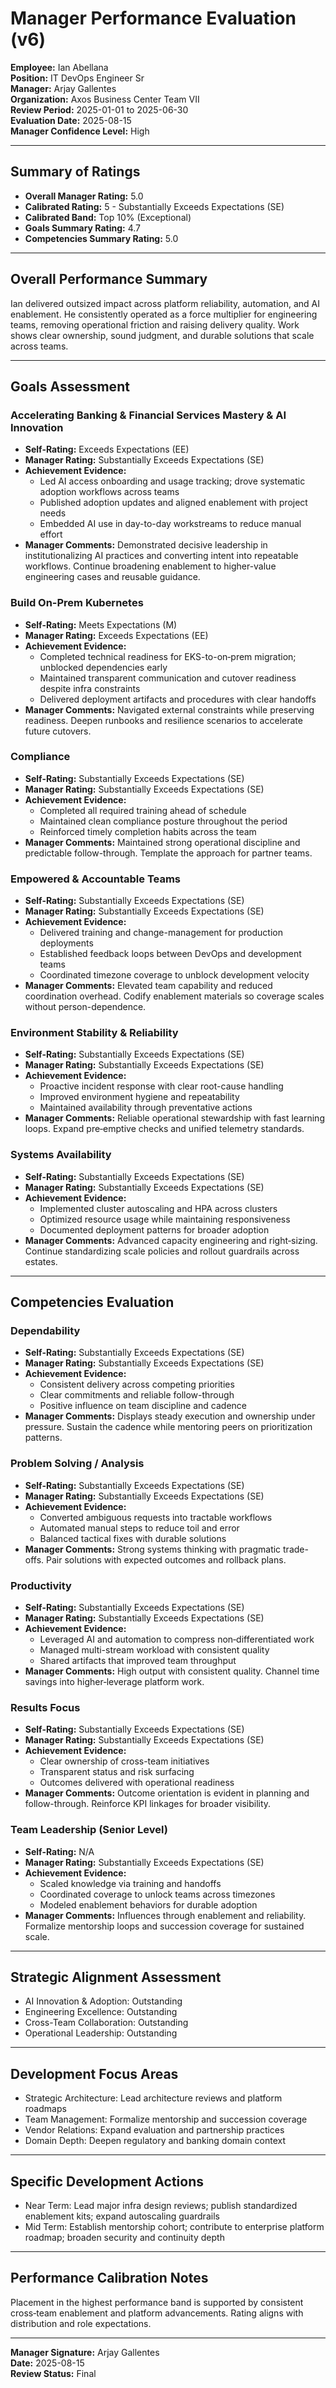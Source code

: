 # Manager Performance Evaluation (v6)

**Employee:** Ian Abellana  
**Position:** IT DevOps Engineer Sr  
**Manager:** Arjay Gallentes  
**Organization:** Axos Business Center Team VII  
**Review Period:** 2025-01-01 to 2025-06-30  
**Evaluation Date:** 2025-08-15  
**Manager Confidence Level:** High

---

## Summary of Ratings
- **Overall Manager Rating:** 5.0
- **Calibrated Rating:** 5 - Substantially Exceeds Expectations (SE)
- **Calibrated Band:** Top 10% (Exceptional)
- **Goals Summary Rating:** 4.7
- **Competencies Summary Rating:** 5.0

---

## Overall Performance Summary
Ian delivered outsized impact across platform reliability, automation, and AI enablement. He consistently operated as a force multiplier for engineering teams, removing operational friction and raising delivery quality. Work shows clear ownership, sound judgment, and durable solutions that scale across teams.

---

## Goals Assessment

### Accelerating Banking & Financial Services Mastery & AI Innovation
- **Self-Rating:** Exceeds Expectations (EE)
- **Manager Rating:** Substantially Exceeds Expectations (SE)
- **Achievement Evidence:**
  - Led AI access onboarding and usage tracking; drove systematic adoption workflows across teams
  - Published adoption updates and aligned enablement with project needs
  - Embedded AI use in day-to-day workstreams to reduce manual effort
- **Manager Comments:** Demonstrated decisive leadership in institutionalizing AI practices and converting intent into repeatable workflows. Continue broadening enablement to higher-value engineering cases and reusable guidance.

### Build On-Prem Kubernetes
- **Self-Rating:** Meets Expectations (M)
- **Manager Rating:** Exceeds Expectations (EE)
- **Achievement Evidence:**
  - Completed technical readiness for EKS-to-on‑prem migration; unblocked dependencies early
  - Maintained transparent communication and cutover readiness despite infra constraints
  - Delivered deployment artifacts and procedures with clear handoffs
- **Manager Comments:** Navigated external constraints while preserving readiness. Deepen runbooks and resilience scenarios to accelerate future cutovers.

### Compliance
- **Self-Rating:** Substantially Exceeds Expectations (SE)
- **Manager Rating:** Substantially Exceeds Expectations (SE)
- **Achievement Evidence:**
  - Completed all required training ahead of schedule
  - Maintained clean compliance posture throughout the period
  - Reinforced timely completion habits across the team
- **Manager Comments:** Maintained strong operational discipline and predictable follow-through. Template the approach for partner teams.

### Empowered & Accountable Teams
- **Self-Rating:** Substantially Exceeds Expectations (SE)
- **Manager Rating:** Substantially Exceeds Expectations (SE)
- **Achievement Evidence:**
  - Delivered training and change-management for production deployments
  - Established feedback loops between DevOps and development teams
  - Coordinated timezone coverage to unblock development velocity
- **Manager Comments:** Elevated team capability and reduced coordination overhead. Codify enablement materials so coverage scales without person-dependence.

### Environment Stability & Reliability
- **Self-Rating:** Substantially Exceeds Expectations (SE)
- **Manager Rating:** Substantially Exceeds Expectations (SE)
- **Achievement Evidence:**
  - Proactive incident response with clear root-cause handling
  - Improved environment hygiene and repeatability
  - Maintained availability through preventative actions
- **Manager Comments:** Reliable operational stewardship with fast learning loops. Expand pre‑emptive checks and unified telemetry standards.

### Systems Availability
- **Self-Rating:** Substantially Exceeds Expectations (SE)
- **Manager Rating:** Substantially Exceeds Expectations (SE)
- **Achievement Evidence:**
  - Implemented cluster autoscaling and HPA across clusters
  - Optimized resource usage while maintaining responsiveness
  - Documented deployment patterns for broader adoption
- **Manager Comments:** Advanced capacity engineering and right‑sizing. Continue standardizing scale policies and rollout guardrails across estates.

---

## Competencies Evaluation

### Dependability
- **Self-Rating:** Substantially Exceeds Expectations (SE)
- **Manager Rating:** Substantially Exceeds Expectations (SE)
- **Achievement Evidence:**
  - Consistent delivery across competing priorities
  - Clear commitments and reliable follow-through
  - Positive influence on team discipline and cadence
- **Manager Comments:** Displays steady execution and ownership under pressure. Sustain the cadence while mentoring peers on prioritization patterns.

### Problem Solving / Analysis
- **Self-Rating:** Substantially Exceeds Expectations (SE)
- **Manager Rating:** Substantially Exceeds Expectations (SE)
- **Achievement Evidence:**
  - Converted ambiguous requests into tractable workflows
  - Automated manual steps to reduce toil and error
  - Balanced tactical fixes with durable solutions
- **Manager Comments:** Strong systems thinking with pragmatic trade-offs. Pair solutions with expected outcomes and rollback plans.

### Productivity
- **Self-Rating:** Substantially Exceeds Expectations (SE)
- **Manager Rating:** Substantially Exceeds Expectations (SE)
- **Achievement Evidence:**
  - Leveraged AI and automation to compress non‑differentiated work
  - Managed multi-stream workload with consistent quality
  - Shared artifacts that improved team throughput
- **Manager Comments:** High output with consistent quality. Channel time savings into higher‑leverage platform work.

### Results Focus
- **Self-Rating:** Substantially Exceeds Expectations (SE)
- **Manager Rating:** Substantially Exceeds Expectations (SE)
- **Achievement Evidence:**
  - Clear ownership of cross-team initiatives
  - Transparent status and risk surfacing
  - Outcomes delivered with operational readiness
- **Manager Comments:** Outcome orientation is evident in planning and follow-through. Reinforce KPI linkages for broader visibility.

### Team Leadership (Senior Level)
- **Self-Rating:** N/A
- **Manager Rating:** Substantially Exceeds Expectations (SE)
- **Achievement Evidence:**
  - Scaled knowledge via training and handoffs
  - Coordinated coverage to unlock teams across timezones
  - Modeled enablement behaviors for durable adoption
- **Manager Comments:** Influences through enablement and reliability. Formalize mentorship loops and succession coverage for sustained scale.

---

## Strategic Alignment Assessment
- AI Innovation & Adoption: Outstanding
- Engineering Excellence: Outstanding
- Cross-Team Collaboration: Outstanding
- Operational Leadership: Outstanding

---

## Development Focus Areas
- Strategic Architecture: Lead architecture reviews and platform roadmaps
- Team Management: Formalize mentorship and succession coverage
- Vendor Relations: Expand evaluation and partnership practices
- Domain Depth: Deepen regulatory and banking domain context

---

## Specific Development Actions
- Near Term: Lead major infra design reviews; publish standardized enablement kits; expand autoscaling guardrails
- Mid Term: Establish mentorship cohort; contribute to enterprise platform roadmap; broaden security and continuity depth

---

## Performance Calibration Notes
Placement in the highest performance band is supported by consistent cross‑team enablement and platform advancements. Rating aligns with distribution and role expectations.

---

**Manager Signature:** Arjay Gallentes  
**Date:** 2025-08-15  
**Review Status:** Final
